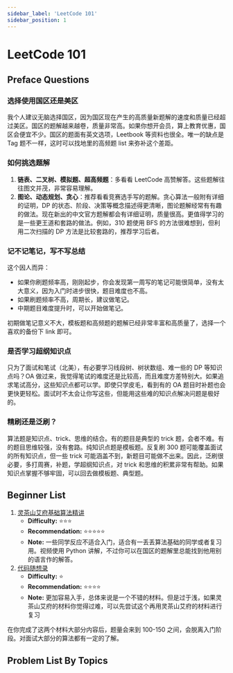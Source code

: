 ```yaml
---
sidebar_label: 'LeetCode 101'
sidebar_position: 1
---
```


# LeetCode 101

## Preface Questions

### 选择使用国区还是美区

我个人建议无脑选择国区，因为国区现在产生的高质量新题解的速度和质量已经超过美区。国区的题解越来越卷，质量非常高。如果你想开会员，算上教育优惠，国区会便宜不少。国区的题面有英文选项，Leetbook 等资料也很全。唯一的缺点是 Tag 题不一样，这时可以找地里的高频题 list 来弥补这个差距。

### 如何挑选题解

1. **链表、二叉树、模拟题、超高频题**：多看看 LeetCode 高赞解答。这些题解往往图文并茂，非常容易理解。
2. **图论、动态规划、贪心**：推荐看看竞赛选手写的题解。贪心算法一般附有详细的证明，DP 的状态、阶段、决策等概念描述得更清晰，图论题解经常有有趣的做法。现在新出的中文官方题解都会有详细证明，质量很高。更值得学习的是一些更王道和套路的做法。例如，310 题使用 BFS 的方法很难想到，但利用二次扫描的 DP 方法是比较套路的，推荐学习后者。

### 记不记笔记，写不写总结

这个因人而异：

- 如果你刷题频率高，刚刚起步，你会发现第一周写的笔记可能很简单，没有太大意义，因为入门时进步很快，题目难度也不高。
- 如果刷题频率不高，周期长，建议做笔记。
- 中期题目难度提升时，可以开始做笔记。

初期做笔记意义不大，模板题和高频题的题解已经非常丰富和高质量了，选择一个喜欢的备份下 link 即可。

### 是否学习超纲知识点

只为了面试和笔试（北美），有必要学习线段树、树状数组、难一些的 DP 等知识点吗？OA 做过来，我觉得笔试的难度还是比较高，而且难度方差特别大。如果追求笔试高分，这些知识点都可以学。即使只学皮毛，看到有的 OA 题目时补题也会更快更轻松。面试时不太会让你写这些，但能用这些难的知识点解决问题是极好的。

### 精刷还是泛刷？

算法题是知识点、trick、思维的结合。有的题目是典型的 trick 题，会者不难。有的题目思维较强，没有套路。纯知识点题是模板题。反复刷 300 题可能覆盖面试的所有知识点，但一些 trick 可能涵盖不到，新题目可能做不出来。因此，泛刷很必要，多打周赛，补题，学超纲知识点，对 trick 和思维的积累非常有帮助。如果知识点掌握不够牢固，可以回去做模板题、典型题。

## Beginner List

1. [灵茶山艾府基础算法精讲](https://www.youtube.com/watch?v=Woardovr0k0&list=PL5CbbRlzbll9TSV_fbTVSWnZL-RA0IpKt)
   - **Difficulty:** ⭐️⭐️⭐️
   - **Recommendation:** ⭐️⭐️⭐️⭐️⭐️
   - **Note:** 一些同学反应不适合入门，适合有一丢丢算法基础的同学或者复习用。视频使用 Python 讲解，不过你可以在国区的题解里总能找到他用别的语言作的解答。
2. [代码随想录](https://programmercarl.com/)
   - **Difficulty:** ⭐️
   - **Recommendation:** ⭐️⭐️⭐️⭐️
   - **Note:** 更加容易入手，总体来说是一个不错的材料。但是过于浅，如果灵茶山艾府的材料你觉得过难，可以先尝试这个再用灵茶山艾府的材料进行复习

在你完成了这两个材料大部分内容后，题量会来到 100-150 之间，会脱离入门阶段。对面试大部分的算法都有一定的了解。

## Problem List By Topics
